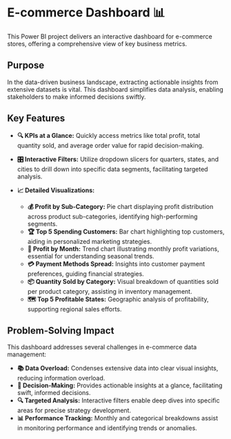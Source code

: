 # E-commerce Dashboard 📊

This Power BI project delivers an interactive dashboard for e-commerce stores, offering a comprehensive view of key business metrics.

## Purpose

In the data-driven business landscape, extracting actionable insights from extensive datasets is vital. This dashboard simplifies data analysis, enabling stakeholders to make informed decisions swiftly.

## Key Features

- **🔍 KPIs at a Glance:** Quickly access metrics like total profit, total quantity sold, and average order value for rapid decision-making.

- **🎛️ Interactive Filters:** Utilize dropdown slicers for quarters, states, and cities to drill down into specific data segments, facilitating targeted analysis.

- **📈 Detailed Visualizations:**
  - **💰 Profit by Sub-Category:** Pie chart displaying profit distribution across product sub-categories, identifying high-performing segments.
  - **🏆 Top 5 Spending Customers:** Bar chart highlighting top customers, aiding in personalized marketing strategies.
  - **📅 Profit by Month:** Trend chart illustrating monthly profit variations, essential for understanding seasonal trends.
  - **💳 Payment Methods Spread:** Insights into customer payment preferences, guiding financial strategies.
  - **📦 Quantity Sold by Category:** Visual breakdown of quantities sold per product category, assisting in inventory management.
  - **🗺️ Top 5 Profitable States:** Geographic analysis of profitability, supporting regional sales efforts.

## Problem-Solving Impact

This dashboard addresses several challenges in e-commerce data management:

- **📚 Data Overload:** Condenses extensive data into clear visual insights, reducing information overload.
- **🚀 Decision-Making:** Provides actionable insights at a glance, facilitating swift, informed decisions.
- **🔍 Targeted Analysis:** Interactive filters enable deep dives into specific areas for precise strategy development.
- **📊 Performance Tracking:** Monthly and categorical breakdowns assist in monitoring performance and identifying trends or anomalies.


